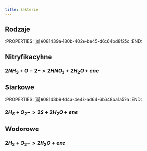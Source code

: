 ```yaml
---
title: Bakterie
---
```


## Rodzaje
:PROPERTIES:
:id: 6081439a-180b-402e-be45-d6c64bd8f25c
:END:
## Nitryfikacyhne
### $2NH_3 + O-2 -> 2HNO_2 + 2H_2O + ene$
## Siarkowe
:PROPERTIES:
:id: 608143b9-fd4a-4e48-ad64-6b648ba1a59a
:END:
### $2 H_S + O_2 -> 2S + 2H_2O + ene$
## Wodorowe
### $2H_2 + O_2 -> 2H_2O + ene$
###
